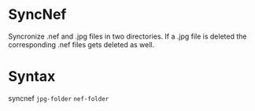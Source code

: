 # SyncNef
Syncronize .nef and .jpg files in two directories.
If a .jpg file is deleted the corresponding .nef files gets deleted as well.

# Syntax
syncnef `jpg-folder` `nef-folder`
